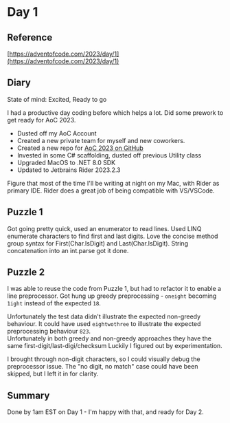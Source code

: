 # Day 1

## Reference
[https://adventofcode.com/2023/day/1](https://adventofcode.com/2023/day/1)

## Diary
State of mind: Excited, Ready to go

I had a productive day coding before which helps a lot.  Did some prework to get ready for AoC 2023.

- Dusted off my AoC Account
- Created a new private team for myself and new coworkers.
- Created a new repo for [AoC 2023 on GitHub](https://github.com/stephbu/aoc2023)
- Invested in some C# scaffolding, dusted off previous Utility class
- Upgraded MacOS to .NET 8.0 SDK
- Updated to Jetbrains Rider 2023.2.3

Figure that most of the time I'll be writing at night on my Mac, with Rider as primary IDE.
Rider does a great job of being compatible with VS/VSCode.

## Puzzle 1
Got going pretty quick, used an enumerator to read lines.  Used LINQ enumerate characters to find first and last digits.
Love the concise method group syntax for First<char>(Char.IsDigit) and Last<char>(Char.IsDigit).
String concatenation into an int.parse got it done.

## Puzzle 2
I was able to reuse the code from Puzzle 1, but had to refactor it to enable a line preprocessor.
Got hung up greedy preprocessing - ```oneight``` becoming ```1ight``` instead of the expected ```18```.  

Unfortunately the test data didn't illustrate the expected non-greedy behaviour. It could have used 
```eightwothree``` to illustrate the expected preprocessing behaviour ```823```.  
Unfortunately in both greedy and non-greedy approaches they have the same first-digit/last-digi/checksum
Luckily I figured out by experimentation.

I brought through non-digit characters, so I could visually debug the preprocessor issue.  The "no digit, no match"
case could have been skipped, but I left it in for clarity.

## Summary
Done by 1am EST on Day 1 - I'm happy with that, and ready for Day 2.
